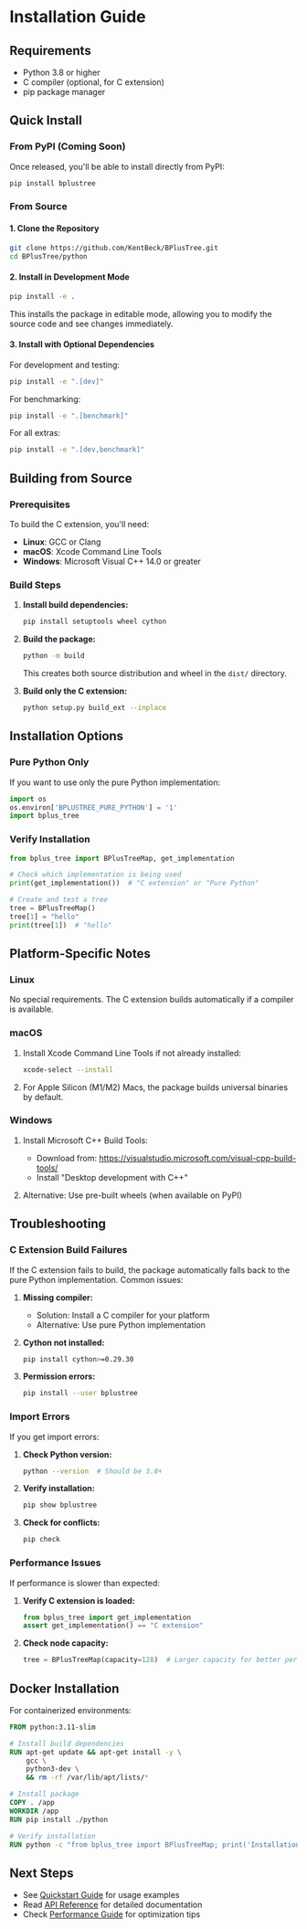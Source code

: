 # Installation Guide

## Requirements

- Python 3.8 or higher
- C compiler (optional, for C extension)
- pip package manager

## Quick Install

### From PyPI (Coming Soon)

Once released, you'll be able to install directly from PyPI:

```bash
pip install bplustree
```

### From Source

#### 1. Clone the Repository

```bash
git clone https://github.com/KentBeck/BPlusTree.git
cd BPlusTree/python
```

#### 2. Install in Development Mode

```bash
pip install -e .
```

This installs the package in editable mode, allowing you to modify the source code and see changes immediately.

#### 3. Install with Optional Dependencies

For development and testing:

```bash
pip install -e ".[dev]"
```

For benchmarking:

```bash
pip install -e ".[benchmark]"
```

For all extras:

```bash
pip install -e ".[dev,benchmark]"
```

## Building from Source

### Prerequisites

To build the C extension, you'll need:

- **Linux**: GCC or Clang
- **macOS**: Xcode Command Line Tools
- **Windows**: Microsoft Visual C++ 14.0 or greater

### Build Steps

1. **Install build dependencies:**

   ```bash
   pip install setuptools wheel cython
   ```

2. **Build the package:**

   ```bash
   python -m build
   ```

   This creates both source distribution and wheel in the `dist/` directory.

3. **Build only the C extension:**
   ```bash
   python setup.py build_ext --inplace
   ```

## Installation Options

### Pure Python Only

If you want to use only the pure Python implementation:

```python
import os
os.environ['BPLUSTREE_PURE_PYTHON'] = '1'
import bplus_tree
```

### Verify Installation

```python
from bplus_tree import BPlusTreeMap, get_implementation

# Check which implementation is being used
print(get_implementation())  # "C extension" or "Pure Python"

# Create and test a tree
tree = BPlusTreeMap()
tree[1] = "hello"
print(tree[1])  # "hello"
```

## Platform-Specific Notes

### Linux

No special requirements. The C extension builds automatically if a compiler is available.

### macOS

1. Install Xcode Command Line Tools if not already installed:

   ```bash
   xcode-select --install
   ```

2. For Apple Silicon (M1/M2) Macs, the package builds universal binaries by default.

### Windows

1. Install Microsoft C++ Build Tools:

   - Download from: https://visualstudio.microsoft.com/visual-cpp-build-tools/
   - Install "Desktop development with C++"

2. Alternative: Use pre-built wheels (when available on PyPI)

## Troubleshooting

### C Extension Build Failures

If the C extension fails to build, the package automatically falls back to the pure Python implementation. Common issues:

1. **Missing compiler:**

   - Solution: Install a C compiler for your platform
   - Alternative: Use pure Python implementation

2. **Cython not installed:**

   ```bash
   pip install cython>=0.29.30
   ```

3. **Permission errors:**
   ```bash
   pip install --user bplustree
   ```

### Import Errors

If you get import errors:

1. **Check Python version:**

   ```bash
   python --version  # Should be 3.8+
   ```

2. **Verify installation:**

   ```bash
   pip show bplustree
   ```

3. **Check for conflicts:**
   ```bash
   pip check
   ```

### Performance Issues

If performance is slower than expected:

1. **Verify C extension is loaded:**

   ```python
   from bplus_tree import get_implementation
   assert get_implementation() == "C extension"
   ```

2. **Check node capacity:**
   ```python
   tree = BPlusTreeMap(capacity=128)  # Larger capacity for better performance
   ```

## Docker Installation

For containerized environments:

```dockerfile
FROM python:3.11-slim

# Install build dependencies
RUN apt-get update && apt-get install -y \
    gcc \
    python3-dev \
    && rm -rf /var/lib/apt/lists/*

# Install package
COPY . /app
WORKDIR /app
RUN pip install ./python

# Verify installation
RUN python -c "from bplus_tree import BPlusTreeMap; print('Installation successful')"
```

## Next Steps

- See [Quickstart Guide](quickstart.md) for usage examples
- Read [API Reference](api_reference.md) for detailed documentation
- Check [Performance Guide](performance_guide.md) for optimization tips
